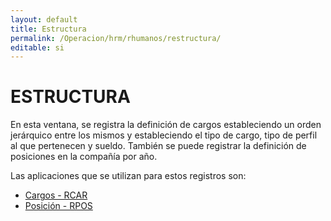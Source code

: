 ```yaml
---
layout: default
title: Estructura
permalink: /Operacion/hrm/rhumanos/restructura/
editable: si
---
```


# ESTRUCTURA  

En esta ventana, se registra la definición de cargos estableciendo un orden jerárquico entre los mismos y estableciendo el tipo de cargo, tipo de perfil al que pertenecen y sueldo.  También se puede registrar la definición de posiciones en la compañía por año.  

Las aplicaciones que se utilizan para estos registros son:  

* [Cargos - RCAR](http://docs.oasiscom.com/Operacion/hrm/rhumanos/restructura/rcar)  
* [Posición - RPOS](http://docs.oasiscom.com/Operacion/hrm/rhumanos/restructura/rpos)  


